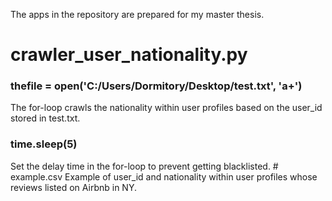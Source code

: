 The apps in the repository are prepared for my master thesis.  
# crawler_user_nationality.py
<H3>thefile = open('C:/Users/Dormitory/Desktop/test.txt', 'a+')</H3>  
The for-loop crawls the nationality within user profiles based on the user_id stored in test.txt.  
<H3>time.sleep(5)</H3>  
Set the delay time in the for-loop to prevent getting blacklisted.  
# example.csv
Example of user_id and nationality within user profiles whose reviews listed on Airbnb in NY.
